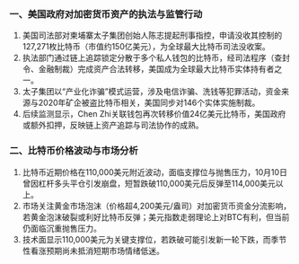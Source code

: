 ### 一、美国政府对加密货币资产的执法与监管行动  
1. 美国司法部对柬埔寨太子集团创始人陈志提起刑事指控，申请没收其控制的127,271枚比特币（市值约150亿美元），为全球最大比特币司法没收案。  
2. 执法部门通过链上追踪锁定分散于多个私人钱包的比特币，经司法程序（查封令、金融制裁）完成资产合法转移，美国成为全球最大比特币实体持有者之一。  
3. 太子集团以“产业化诈骗”模式运营，涉及电信诈骗、洗钱等犯罪活动，资金来源与2020年矿企被盗比特币相关，美国同步对146个实体实施制裁。  
4. 后续监测显示，Chen Zhi关联钱包再次转移价值24亿美元比特币，美国政府或额外扣押，反映链上资产追踪与司法协作的成熟。  

### 二、比特币价格波动与市场分析  
1. 比特币近期价格在110,000美元附近波动，面临支撑位与抛售压力，10月10日曾因杠杆多头平仓引发崩盘，短暂跌破110,000美元后反弹至114,000美元以上。  
2. 市场关注黄金市场泡沫（价格超4,200美元/盎司）对加密货币资金分流影响，若黄金泡沫破裂或利好比特币反弹；美元指数走弱理论上对BTC有利，但当前仍面临沉重抛售压力。  
3. 技术面显示110,000美元为关键支撑位，若跌破可能引发新一轮下跌，而季节性看涨预期尚未抵消短期市场情绪低迷。  
